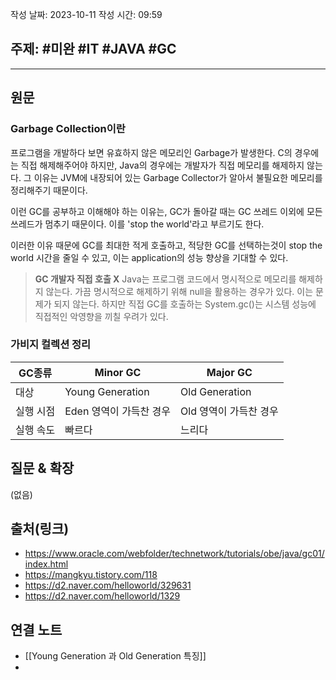 작성 날짜: 2023-10-11
작성 시간: 09:59

## 주제: #미완 #IT #JAVA #GC

----
## 원문

### Garbage Collection이란

프로그램을 개발하다 보면 유효하지 않은 메모리인 Garbage가 발생한다. C의 경우에는 직접 해제해주어야 하지만, Java의 경우에는 개발자가 직접 메모리를 해제하지 않는다. 그 이유는 JVM에 내장되어 있는 Garbage Collector가 알아서 불필요한 메모리를 정리해주기 때문이다. 

이런 GC를 공부하고 이해해야 하는 이유는, GC가 돌아갈 때는 GC 쓰레드 이외에 모든 쓰레드가 멈추기 때문이다. 이를 'stop the world'라고 부르기도 한다.

이러한 이유 때문에 GC를 최대한 적게 호출하고, 적당한 GC를 선택하는것이 stop the world 시간을 줄일 수 있고, 이는 application의 성능 향상을 기대할 수 있다.


> **GC 개발자 직접 호출 X**
> Java는 프로그램 코드에서 명시적으로 메모리를 해제하지 않는다. 가끔 명시적으로 해제하기 위해 null을 활용하는 경우가 있다. 이는 문제가 되지 않는다. 하지만 직접 GC를 호출하는 System.gc()는 시스템 성능에 직접적인 악영향을 끼칠 우려가 있다.

### 가비지 컬렉션 정리

| GC종류    | Minor GC                | Major GC               |
| --------- | ----------------------- | ---------------------- |
| 대상      | Young Generation        | Old Generation         |
| 실행 시점 | Eden 영역이 가득찬 경우 | Old 영역이 가득찬 경우 |
| 실행 속도 | 빠르다                  | 느리다                 |
## 질문 & 확장

(없음)

## 출처(링크)
- https://www.oracle.com/webfolder/technetwork/tutorials/obe/java/gc01/index.html
- https://mangkyu.tistory.com/118
- https://d2.naver.com/helloworld/329631
- https://d2.naver.com/helloworld/1329
## 연결 노트
- [[Young Generation 과 Old Generation 특징]]
- 









